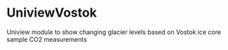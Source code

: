 # UniviewVostok
Uniview module to show changing glacier levels based on Vostok ice core sample CO2 measurements
